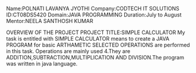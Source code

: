 Name:POLNATI LAVANYA JYOTHI
Company:CODTECH IT SOLUTIONS
ID:CT08DS5420
Domain:JAVA PROGRAMMING
Duration:July to August
Mentor:NEELA SANTHOSH KUMAR

OVERVIEW OF THE PROJECT
PROJECT TITLE:SIMPLE CALCULATOR
My task is entitled with SIMPLE CALCULATOR means to create a JAVA PROGRAM for basic ARTHAMETIC SELECTED OPERATIONS are performed in this task.
Operations are mainly used 4.They are ADDITION,SUBTRACTION,MULTIPLICATION AND DIVISION.The program was written in java language.
